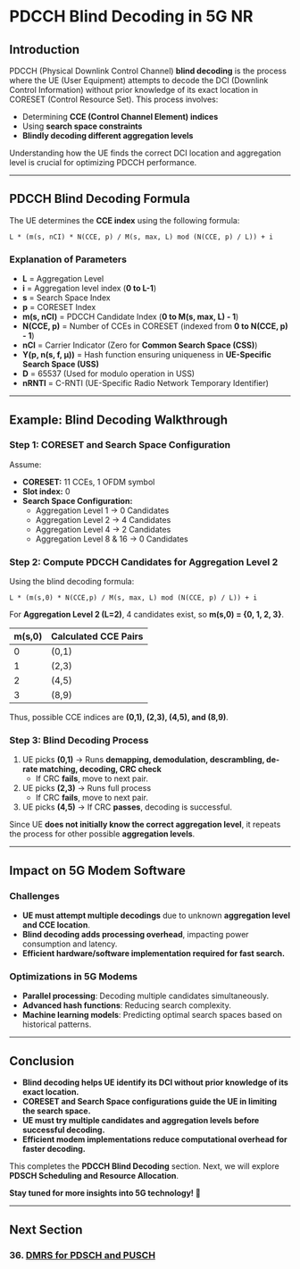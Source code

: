 # **PDCCH Blind Decoding in 5G NR**

## **Introduction**
PDCCH (Physical Downlink Control Channel) **blind decoding** is the process where the UE (User Equipment) attempts to decode the DCI (Downlink Control Information) without prior knowledge of its exact location in CORESET (Control Resource Set). This process involves:
- Determining **CCE (Control Channel Element) indices**
- Using **search space constraints**
- **Blindly decoding different aggregation levels**

Understanding how the UE finds the correct DCI location and aggregation level is crucial for optimizing PDCCH performance.

---

## **PDCCH Blind Decoding Formula**
The UE determines the **CCE index** using the following formula:

```
L * (m(s, nCI) * N(CCE, p) / M(s, max, L) mod (N(CCE, p) / L)) + i
```

### **Explanation of Parameters**
- **L** = Aggregation Level
- **i** = Aggregation level index (**0 to L-1**)
- **s** = Search Space Index
- **p** = CORESET Index
- **m(s, nCI)** = PDCCH Candidate Index (**0 to M(s, max, L) - 1**)
- **N(CCE, p)** = Number of CCEs in CORESET (indexed from **0 to N(CCE, p) - 1**)
- **nCI** = Carrier Indicator (Zero for **Common Search Space (CSS)**)
- **Y(p, n(s, f, μ))** = Hash function ensuring uniqueness in **UE-Specific Search Space (USS)**
- **D** = 65537 (Used for modulo operation in USS)
- **nRNTI** = C-RNTI (UE-Specific Radio Network Temporary Identifier)

---

## **Example: Blind Decoding Walkthrough**

### **Step 1: CORESET and Search Space Configuration**
Assume:
- **CORESET:** 11 CCEs, 1 OFDM symbol
- **Slot index:** 0
- **Search Space Configuration:**
  - Aggregation Level 1 → 0 Candidates
  - Aggregation Level 2 → 4 Candidates
  - Aggregation Level 4 → 2 Candidates
  - Aggregation Level 8 & 16 → 0 Candidates

### **Step 2: Compute PDCCH Candidates for Aggregation Level 2**
Using the blind decoding formula:

```
L * (m(s,0) * N(CCE,p) / M(s, max, L) mod (N(CCE, p) / L)) + i
```

For **Aggregation Level 2 (L=2)**, 4 candidates exist, so **m(s,0) = {0, 1, 2, 3}**.

| **m(s,0)** | **Calculated CCE Pairs** |
|------------|----------------------|
| 0          | (0,1)                |
| 1          | (2,3)                |
| 2          | (4,5)                |
| 3          | (8,9)                |

Thus, possible CCE indices are **(0,1), (2,3), (4,5), and (8,9)**.

### **Step 3: Blind Decoding Process**
1. UE picks **(0,1)** → Runs **demapping, demodulation, descrambling, de-rate matching, decoding, CRC check**
   - If CRC **fails**, move to next pair.
2. UE picks **(2,3)** → Runs full process
   - If CRC **fails**, move to next pair.
3. UE picks **(4,5)** → If CRC **passes**, decoding is successful.

Since UE **does not initially know the correct aggregation level**, it repeats the process for other possible **aggregation levels**.

---

## **Impact on 5G Modem Software**
### **Challenges**
- **UE must attempt multiple decodings** due to unknown **aggregation level and CCE location**.
- **Blind decoding adds processing overhead**, impacting power consumption and latency.
- **Efficient hardware/software implementation required for fast search.**

### **Optimizations in 5G Modems**
- **Parallel processing**: Decoding multiple candidates simultaneously.
- **Advanced hash functions**: Reducing search complexity.
- **Machine learning models**: Predicting optimal search spaces based on historical patterns.

---

## **Conclusion**
- **Blind decoding helps UE identify its DCI without prior knowledge of its exact location.**
- **CORESET and Search Space configurations guide the UE in limiting the search space.**
- **UE must try multiple candidates and aggregation levels before successful decoding.**
- **Efficient modem implementations reduce computational overhead for faster decoding.**

This completes the **PDCCH Blind Decoding** section. Next, we will explore **PDSCH Scheduling and Resource Allocation**.

**Stay tuned for more insights into 5G technology! 🚀**

---
## Next Section
### 36. [DMRS for PDSCH and PUSCH](../PDSCH_PUSCH/DMRS_for_PDSCH_PUSCH.md)  
